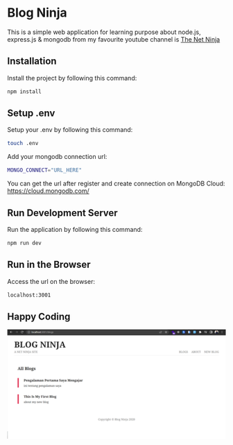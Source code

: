 # Blog Ninja

This is a simple web application for learning purpose about node.js, express.js & mongodb from my favourite youtube channel is [The Net Ninja](https://www.youtube.com/@NetNinja)

## Installation

Install the project by following this command:

```bash
npm install
```

## Setup .env

Setup your .env by following this command:

```bash
touch .env
```

Add your mongodb connection url:

```bash
MONGO_CONNECT="URL_HERE"
```

You can get the url after register and create connection on MongoDB Cloud: https://cloud.mongodb.com/

## Run Development Server

Run the application by following this command:

```bash
npm run dev
```

## Run in the Browser

Access the url on the browser:

```bash
localhost:3001
```

## Happy Coding
<img src="/public/capture.PNG" />
